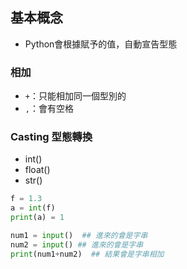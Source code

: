 ## 基本概念

- Python會根據賦予的值，自動宣告型態


### 相加

- `+`：只能相加同一個型別的
- `,`：會有空格

### Casting 型態轉換

- int()
- float()
- str()
```py
f = 1.3
a = int(f)
print(a) = 1
```


```py
num1 = input()  ## 進來的會是字串
num2 = input() ## 進來的會是字串
print(num1+num2)  ## 結果會是字串相加
```
